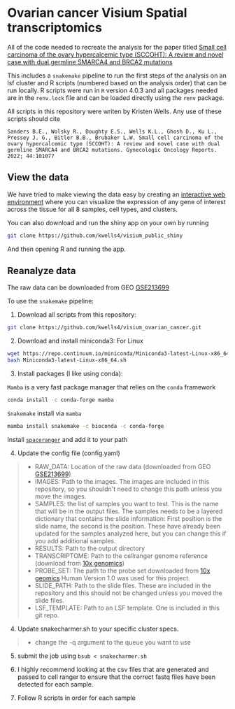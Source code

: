 # Ovarian cancer Visium Spatial transcriptomics
All of the code needed to recreate the analysis for the paper titled [Small cell carcinoma of the ovary hypercalcemic type (SCCOHT): A review and novel case with dual germline SMARCA4 and BRCA2 mutations](https://doi.org/10.1016/j.gore.2022.101077)

This includes a `snakemake` pipeline to run the first steps of the analysis on an lsf cluster and R scripts (numbered based on the analysis order) that can be run locally. R scripts were run in `R` version 4.0.3 and all packages needed are in the `renv.lock` file and can be loaded directly using the `renv` package.

All scripts in this repository were writen by Kristen Wells. Any use of these scripts should cite

```
Sanders B.E., Wolsky R., Doughty E.S., Wells K.L., Ghosh D., Ku L., Pressey J. G., Bitler B.B., Brubaker L.W. Small cell carcinoma of the ovary hypercalcemic type (SCCOHT): A review and novel case with dual germline SMARCA4 and BRCA2 mutations. Gynecologic Oncology Reports. 2022; 44:101077
```

## View the data
We have tried to make viewing the data easy by creating an [interactive web environment](https://visium-shiny-9hzfl.ondigitalocean.app/) where you can visualize the expression of any gene of interest across the tissue for all 8 samples, cell types, and clusters.

You can also download and run the shiny app on your own by running

```bash
git clone https://github.com/kwells4/visium_public_shiny
```

And then opening R and running the app.

## Reanalyze data


The raw data can be downloaded from GEO [GSE213699](https://www.ncbi.nlm.nih.gov/geo/query/acc.cgi?acc=GSE213699)

To use the `snakemake` pipeline:

1. Download all scripts from this repository:

```bash
git clone https://github.com/kwells4/visium_ovarian_cancer.git
```

2. Download and install miniconda3: For Linux
```bash
wget https://repo.continuum.io/miniconda/Miniconda3-latest-Linux-x86_64.sh
bash Miniconda3-latest-Linux-x86_64.sh
```

3. Install packages (I like using conda):

`Mamba` is a very fast package manager that relies on the `conda` framework

```bash
conda install -c conda-forge mamba
```

`Snakemake` install via `mamba`
```bash
mamba install snakemake -c bioconda -c conda-forge
```

Install [`spaceranger`](https://support.10xgenomics.com/spatial-gene-expression/software/downloads/latest) and add it to your path

4. Update the config file (config.yaml) 
>* RAW_DATA: Location of the raw data (downloaded from GEO [GSE213699](https://www.ncbi.nlm.nih.gov/geo/query/acc.cgi?acc=GSE213699))
>* IMAGES: Path to the images. The images are included in this repository, so you shouldn't need to change this path unless you move the images.
>* SAMPLES: the list of samples you want to test. This is the name that will be in the output files. The samples needs to be a layered dictionary that contains the slide information: First position is the slide name, the second is the position. These have already been updated for the samples analyzed here, but you can change this if you add additional samples.
>* RESULTS: Path to the output directory
>* TRANSCRIPTOME: Path to the cellranger genome reference (download from [10x genomics](https://support.10xgenomics.com/single-cell-gene-expression/software/downloads/latest))
>* PROBE_SET: The path to the probe set downloaded from [10x geomics](https://support.10xgenomics.com/spatial-gene-expression-ffpe/probe-sets/overview) Human Version 1.0 was used for this project.
>* SLIDE_PATH: Path to the slide files. These are included in the repository and this should not be changed unless you moved the slide files.
>* LSF_TEMPLATE: Path to an LSF template. One is included in this git repo.

4. Update snakecharmer.sh to your specific cluster specs. 
>* change the -q argument to the queue you want to use 

5. submit the job using `bsub < snakecharmer.sh`

6. I highly recommend looking at the csv files that are generated and passed to cell ranger to ensure that the correct fastq files have been detected for each sample.

7. Follow R scripts in order for each sample